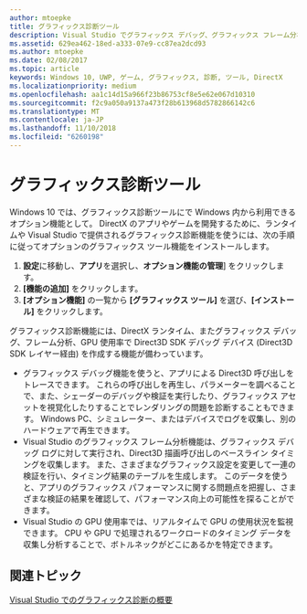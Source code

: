 ```yaml
---
author: mtoepke
title: グラフィックス診断ツール
description: Visual Studio でグラフィックス デバッグ、グラフィックス フレーム分析、GPU 使用率などのグラフィックス診断機能を取得して使用する方法について説明します。
ms.assetid: 629ea462-18ed-a333-07e9-cc87ea2dcd93
ms.author: mtoepke
ms.date: 02/08/2017
ms.topic: article
keywords: Windows 10, UWP, ゲーム, グラフィックス, 診断, ツール, DirectX
ms.localizationpriority: medium
ms.openlocfilehash: aa1c14d15a966f23b86753cf8e5e62e067d10310
ms.sourcegitcommit: f2c9a050a9137a473f28b613968d5782866142c6
ms.translationtype: MT
ms.contentlocale: ja-JP
ms.lasthandoff: 11/10/2018
ms.locfileid: "6260198"
---
```

# <a name="graphics-diagnostics-tools"></a>グラフィックス診断ツール



Windows 10 では、グラフィックス診断ツールにで Windows 内から利用できるオプション機能として。 DirectX のアプリやゲームを開発するために、ランタイムや Visual Studio で提供されるグラフィックス診断機能を使うには、次の手順に従ってオプションのグラフィックス ツール機能をインストールします。

1.  **設定**に移動し、**アプリ**を選択し、**オプション機能の管理**] をクリックします。
2.  **[機能の追加]** をクリックします。   
3.  **[オプション機能]** の一覧から **[グラフィックス ツール]** を選び、**[インストール]** をクリックします。

グラフィックス診断機能には、DirectX ランタイム、またグラフィックス デバッグ、フレーム分析、GPU 使用率で Direct3D SDK デバッグ デバイス (Direct3D SDK レイヤー経由) を作成する機能が備わっています。

-   グラフィックス デバッグ機能を使うと、アプリによる Direct3D 呼び出しをトレースできます。 これらの呼び出しを再生し、パラメーターを調べることで、また、シェーダーのデバッグや検証を実行したり、グラフィックス アセットを視覚化したりすることでレンダリングの問題を診断することもできます。 Windows PC、シミュレーター、またはデバイスでログを収集し、別のハードウェアで再生できます。
-   Visual Studio のグラフィックス フレーム分析機能は、グラフィックス デバッグ ログに対して実行され、Direct3D 描画呼び出しのベースライン タイミングを収集します。 また、さまざまなグラフィックス設定を変更して一連の検証を行い、タイミング結果のテーブルを生成します。 このデータを使うと、アプリのグラフィックス パフォーマンスに関する問題点を把握し、さまざまな検証の結果を確認して、パフォーマンス向上の可能性を探ることができます。
-   Visual Studio の GPU 使用率では、リアルタイムで GPU の使用状況を監視できます。 CPU や GPU で処理されるワークロードのタイミング データを収集し分析することで、ボトルネックがどこにあるかを特定できます。

## <a name="related-topics"></a>関連トピック


[Visual Studio でのグラフィックス診断の概要](http://go.microsoft.com/fwlink/p/?LinkID=526382)

 

 




